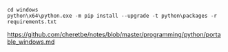 ```batch
cd windows
python\x64\python.exe -m pip install --upgrade -t python\packages -r requirements.txt
```

https://github.com/cheretbe/notes/blob/master/programming/python/portable_windows.md
